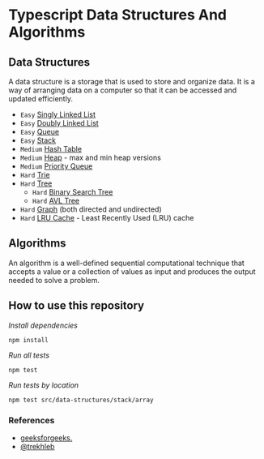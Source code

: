 # Typescript Data Structures And Algorithms

## Data Structures

A data structure is a storage that is used to store and organize data. It is a way of arranging data on a computer so that it can be accessed and updated efficiently.

* `Easy` [Singly Linked List](src/data-structures/linked-list/singly-linked-list)
* `Easy` [Doubly Linked List](src/data-structures/linked-list/doubly-linked-list)
* `Easy` [Queue](src/data-structures/queue/array)
* `Easy` [Stack](src/data-structures/stack/array)
* `Medium` [Hash Table](src/data-structures/hash-table)
* `Medium` [Heap](src/data-structures/heap) - max and min heap versions
* `Medium` [Priority Queue](src/data-structures/priority-queue)
* `Hard` [Trie](src/data-structures/trie)
* `Hard` [Tree](src/data-structures/tree)
    * `Hard` [Binary Search Tree](src/data-structures/tree/binary-search-tree)
    * `Hard` [AVL Tree](src/data-structures/tree/avl-tree)
* `Hard` [Graph](src/data-structures/graph) (both directed and undirected)
* `Hard` [LRU Cache](src/data-structures/lru-cache/) - Least Recently Used (LRU) cache

## Algorithms

An algorithm is a well-defined sequential computational technique that accepts a value or a collection of values as input and produces the output needed to solve a problem.


## How to use this repository

*Install dependencies*

```
npm install
```

*Run all tests*

```
npm test
```

*Run tests by location*

```
npm test src/data-structures/stack/array
```

### References

- [geeksforgeeks.](https://www.geeksforgeeks.org/learn-data-structures-with-javascript-dsa-tutorial/)
- [@trekhleb](https://github.com/trekhleb/javascript-algorithms)
